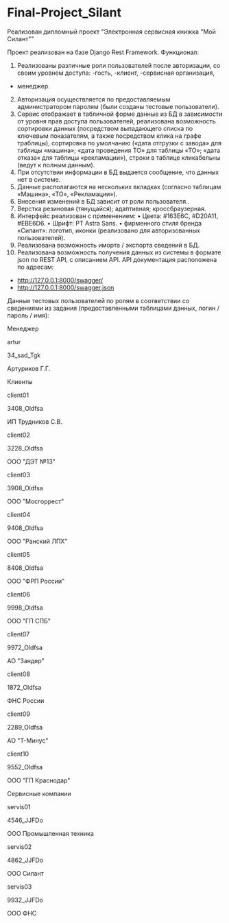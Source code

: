 # Final-Project_Silant

Реализован дипломный проект "Электронная сервисная книжка "Мой Силант""

Проект реализован на базе Django Rest Framework.
Функционал:
1. Реализованы различные роли пользователей после авторизации, со своим уровнем доступа: 
-гость, 
-клиент, 
-сервисная организация,
- менеджер.
2. Авторизация осуществляется по предоставляемым администратором паролям (были созданы тестовые пользователи).
3. Сервис отображает в табличной форме данные из БД в зависимости от уровня прав доступа пользователей, реализована возможность сортировки данных (посредством выпадающего списка по ключевым показателям, а также посредством клика на графе траблицы), сортировка по умолчанию («дата отгрузки с завода» для таблицы «машина»; «дата проведения ТО» для таблицы «ТО»; «дата отказа« для таблицы «рекламации»), строки в таблице кликабельны (ведут к полным данным).
4. При отсутствии информации в БД выдается сообщение, что данных нет в системе.
5. Данные располагаются на нескольких вкладках (согласно таблицам «Машина», «ТО», «Рекламации»).
6. Внесения изменений в БД зависит от роли пользователя..
7. Верстка резиновая (тянущайся); адаптивная; кроссбраузерная.
8. Интерфейс реализован с применением:
•	Цвета: #163E6C, #D20A11, #EBE6D6.
•	Шрифт: PT Astra Sans.
•	фирменного стиля бренда «Силант»: логотип, иконки (реализовано для авторизованных пользователей).
9. Реализована возможность иморта / экспорта сведений в БД.
10. Реализована возможность получения данных из системы в формате json по REST API, с описанием API. API документация расположена по адресам:
 - http://127.0.0.1:8000/swagger/
 - http://127.0.0.1:8000/swagger.json

Данные тестовых пользователей по ролям в соответствии со сведениями из задания (предоставленными таблицами данных, логин / пароль / имя):
</p>
Менеджер </p>
artur </p>
34_sad_Tgk </p>
Артуриков Г.Г. </p>
</p>
</p>
Клиенты</p>
client01</p>
3408_Oldfsa</p>
ИП Трудников С.В.</p>
</p>
client02</p>
3228_Oldfsa</p>
ООО "ДЭТ №13"</p>
</p>
client03</p>
3908_Oldfsa</p>
ООО "Мосгоррест"</p>
</p>
client04</p>
9408_Oldfsa</p>
ООО "Ранский ЛПХ"</p>
</p>
client05</p>
8408_Oldfsa</p>
ООО "ФРП России"</p>
</p>
client06</p>
9998_Oldfsa</p>
ООО "ГП СПБ"</p>
</p>
client07</p>
9972_Oldfsa</p>
АО "Зандер"</p>
</p>
client08</p>
1872_Oldfsa</p>
ФНС России</p>
</p>
client09</p>
2289_Oldfsa</p>
АО "Т-Минус"</p>
</p>
client10</p>
9552_Oldfsa</p>
ООО "ГП Краснодар"</p>
</p>
</p>
Сервисные компании</p>
servis01</p>
4546_JJFDo</p>
ООО Промышленная техника</p>
</p>
servis02</p>
4862_JJFDo</p>
ООО Силант</p>
</p>
servis03</p>
9932_JJFDo</p>
ООО ФНС</p>

